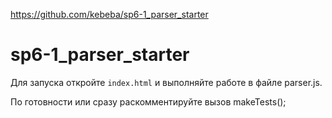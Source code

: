 https://github.com/kebeba/sp6-1_parser_starter

# sp6-1_parser_starter

Для запуска откройте `index.html` и выполняйте работе в файле parser.js.

По готовности или сразу раскомментируйте вызов makeTests();